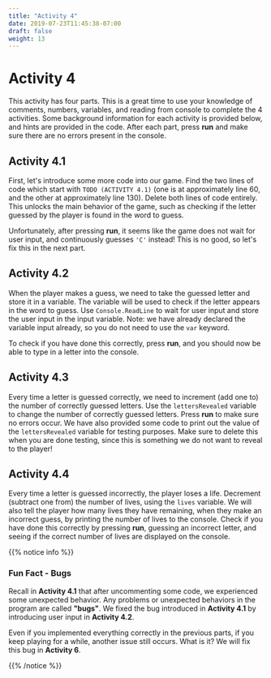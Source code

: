 ```yaml
---
title: "Activity 4"
date: 2019-07-23T11:45:38-07:00
draft: false
weight: 13
---
```


# Activity 4

This activity has four parts. This is a great time to use your knowledge of comments, numbers, variables, and reading from console to complete the 4 activities. Some background information for each activity is provided below, and hints are provided in the code. After each part, press **run** and make sure there are no errors present in the console.

## Activity 4.1

First, let's introduce some more code into our game. Find the two lines of code which start with `TODO (ACTIVITY 4.1)` (one is at approximately line 60, and the other at approximately line 130). Delete both lines of code entirely. This unlocks the main behavior of the game, such as checking if the letter guessed by the player is found in the word to guess.

Unfortunately, after pressing **run**, it seems like the game does not wait for user input, and continuously guesses `'C'` instead! This is no good, so let's fix this in the next part.

## Activity 4.2

When the player makes a guess, we need to take the guessed letter and store it in a variable. The variable will be used to check if the letter appears in the word to guess. Use `Console.ReadLine` to wait for user input and store the user input in the input variable. Note: we have already declared the variable input already, so you do not need to use the `var` keyword.

To check if you have done this correctly, press **run**, and you should now be able to type in a letter into the console.

## Activity 4.3

Every time a letter is guessed correctly, we need to increment (add one to) the number of correctly guessed letters. Use the `lettersRevealed` variable to change the number of correctly guessed letters.
Press **run** to make sure no errors occur. We have also provided some code to print out the value of the `lettersRevealed` variable for testing purposes. Make sure to delete this when you are done testing, since this is something we do not want to reveal to the player!

## Activity 4.4

Every time a letter is guessed incorrectly, the player loses a life. Decrement (subtract one from) the number of lives, using the `lives` variable. We will also tell the player how many lives they have remaining, when they make an incorrect guess, by printing the number of lives to the console.
Check if you have done this correctly by pressing **run**, guessing an incorrect letter, and seeing if the correct number of lives are displayed on the console.

{{% notice info %}}

### Fun Fact - Bugs

Recall in **Activity 4.1** that after uncommenting some code, we experienced some unexpected behavior. Any problems or unexpected behaviors in the program are called **"bugs"**. We fixed the bug introduced in **Activity 4.1** by introducing user input in **Activity 4.2**.

Even if you implemented everything correctly in the previous parts, if you keep playing for a while, another issue still occurs. What is it? We will fix this bug in **Activity 6**.

{{% /notice %}}
